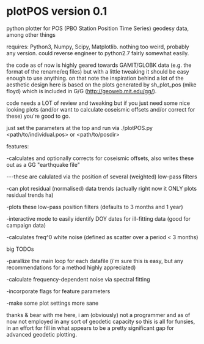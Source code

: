# plotPOS version 0.1 
python plotter for POS (PBO Station Position Time Series) geodesy data, among other things

requires: Python3, Numpy, Scipy, Matplotlib. nothing too weird, probably any version. could reverse engineer to python2.7 fairly somewhat easily.

the code as of now is highly geared towards GAMIT/GLOBK data (e.g. the format of the rename/eq files)
but with a little tweaking it should be easy enough to use anything. on that note the inspiration behind 
a lot of the aesthetic design here is based on the plots generated by sh_plot_pos (mike floyd) which 
is included in G/G (http://geoweb.mit.edu/gg/).

code needs a LOT of review and tweaking but if you just need some nice looking plots (and/or want to calculate coseismic
offsets and/or correct for these) you're good to go. 

just set the parameters at the top and run via ./plotPOS.py <path/to/individual.pos> or <path/to/posdir> 

features:

-calculates and optionally corrects for coseismic offsets, also writes these out as a GG "earthquake file"

---these are calulated via the position of several (weighted) low-pass filters

-can plot residual (normalised) data trends (actually right now it ONLY plots residual trends ha)

-plots these low-pass position filters (defaults to 3 months and 1 year)

-interactive mode to easily identify DOY dates for ill-fitting data (good for campaign data)

-calculates freq^0 white noise (defined as scatter over a period < 3 months) 

big TODOs

-parallize the main loop for each datafile (i'm sure this is easy, but any recommendations for a method highly appreciated)

-calculate frequency-dependent noise via spectral fitting 

-incorporate flags for feature parameters

-make some plot settings more sane

thanks & bear with me here, i am (obviously) not a programmer and as of now not employed in any sort of geodetic capacity
so this is all for funsies, in an effort for fill in what appears to be a pretty significant gap for advanced geodetic
plotting. 
